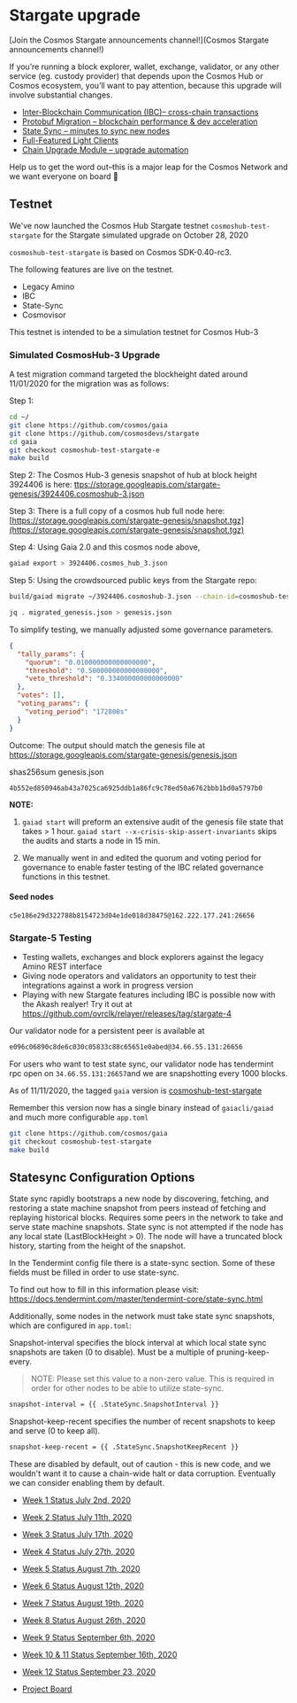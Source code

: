 # Stargate upgrade

[Join the Cosmos Stargate announcements channel!](Cosmos Stargate announcements channel!)

If you’re running a block explorer, wallet, exchange, validator, or any other service (eg. custody provider) that depends upon the Cosmos Hub or Cosmos ecosystem, you’ll want to pay attention, because this upgrade will involve substantial changes.

- [Inter-Blockchain Communication (IBC)– cross-chain transactions](https://figment.network/resources/cosmos-stargate-upgrade-overview/#ibc)
- [Protobuf Migration – blockchain performance & dev acceleration](https://figment.network/resources/cosmos-stargate-upgrade-overview/#proto)
- [State Sync – minutes to sync new nodes](https://figment.network/resources/cosmos-stargate-upgrade-overview/#sync)
- [Full-Featured Light Clients](https://figment.network/resources/cosmos-stargate-upgrade-overview/#light)
- [Chain Upgrade Module – upgrade automation](https://figment.network/resources/cosmos-stargate-upgrade-overview/#upgrade)

Help us to get the word out–this is a major leap for the Cosmos Network and we want everyone on board 🚀

## Testnet

We've now launched the Cosmos Hub Stargate testnet `cosmoshub-test-stargate` for the Stargate simulated upgrade on October 28, 2020

`cosmoshub-test-stargate` is based on Cosmos SDK-0.40-rc3.

The following features are live on the testnet.

- Legacy Amino
- IBC
- State-Sync
- Cosmovisor

This testnet is intended to be a simulation testnet for Cosmos Hub-3

### Simulated CosmosHub-3 Upgrade

A test migration command targeted the blockheight dated around 11/01/2020 for the migration was as follows:

Step 1:

```bash
cd ~/
git clone https://github.com/cosmos/gaia
git clone https://github.com/cosmosdevs/stargate
cd gaia
git checkout cosmoshub-test-stargate-e
make build
```

Step 2: The Cosmos Hub-3 genesis snapshot of hub at block height 3924406 is here: [ttps://storage.googleapis.com/stargate-genesis/3924406.cosmoshub-3.json](ttps://storage.googleapis.com/stargate-genesis/3924406.cosmoshub-3.json)

Step 3: There is a full copy of a cosmos hub full node here: [https://storage.googleapis.com/stargate-genesis/snapshot.tgz](https://storage.googleapis.com/stargate-genesis/snapshot.tgz)

Step 4: Using Gaia 2.0 and this cosmos node above,

```bash
gaiad export > 3924406.cosmos_hub_3.json
```

Step 5: Using the crowdsourced public keys from the Stargate repo:

```bash
build/gaiad migrate ~/3924406.cosmoshub-3.json --chain-id=cosmoshub-test-stargate-d --initial-height 3924407 --replacement-cons-keys ~/stargate/validator_replacement.json > migrated_genesis.json

jq . migrated_genesis.json > genesis.json
```

To simplify testing, we manually adjusted some governance parameters.

```json
{
  "tally_params": {
    "quorum": "0.010000000000000000",
    "threshold": "0.500000000000000000",
    "veto_threshold": "0.334000000000000000"
  },
  "votes": [],
  "voting_params": {
    "voting_period": "172800s"
  }
}
```

Outcome: The output should match the genesis file at https://storage.googleapis.com/stargate-genesis/genesis.json

shas256sum genesis.json

`4b552ed850946ab43a7025ca6925ddb1a86fc9c78ed50a6762bbb1bd0a5797b0`

**NOTE:**

1. `gaiad start` will preform an extensive audit of the genesis file state that takes > 1 hour. `gaiad start --x-crisis-skip-assert-invariants` skips the audits and starts a node in 15 min.

2. We manually went in and edited the quorum and voting period for governance to enable faster testing of the IBC related governance functions in this testnet.

#### Seed nodes

`c5e186e29d322788b8154723d04e1de018d38475@162.222.177.241:26656`

### Stargate-5 Testing

- Testing wallets, exchanges and block explorers against the legacy Amino REST interface
- Giving node operators and validators an opportunity to test their integrations against a work in progress version
- Playing with new Stargate features including IBC is possible now with the Akash realyer! Try it out at https://github.com/ovrclk/relayer/releases/tag/stargate-4

Our validator node for a persistent peer is available at

```bash
e096c06890c8de6c030c05833c88c65651e0abed@34.66.55.131:26656
```

For users who want to test state sync, our validator node has tendermint rpc open on `34.66.55.131:26657`and we are snapshotting every 1000 blocks.

As of 11/11/2020, the tagged `gaia` version is [cosmoshub-test-stargate](https://github.com/cosmos/gaia/tree/cosmoshub-test-stargate)

Remember this version now has a single binary instead of `gaiacli/gaiad` and much more configurable `app.toml`

```bash
git clone https://github.com/cosmos/gaia
git checkout cosmoshub-test-stargate
make build
```

## Statesync Configuration Options

State sync rapidly bootstraps a new node by discovering, fetching, and restoring a state machine snapshot from peers instead of fetching and replaying historical blocks. Requires some peers in the network to take and serve state machine snapshots. State sync is not attempted if the node has any local state (LastBlockHeight > 0). The node will have a truncated block history, starting from the height of the snapshot.

In the Tendermint config file there is a state-sync section. Some of these fields must be filled in order to use state-sync.

To find out how to fill in this information please visit: <https://docs.tendermint.com/master/tendermint-core/state-sync.html>

Additionally, some nodes in the network must take state sync snapshots, which are configured in `app.toml`:

Snapshot-interval specifies the block interval at which local state sync snapshots are taken (0 to disable). Must be a multiple of pruning-keep-every.

> NOTE: Please set this value to a non-zero value. This is required in order for other nodes to be able to utilize state-sync.

```bash
snapshot-interval = {{ .StateSync.SnapshotInterval }}
```

Snapshot-keep-recent specifies the number of recent snapshots to keep and serve (0 to keep all).

```bash
snapshot-keep-recent = {{ .StateSync.SnapshotKeepRecent }}
```

These are disabled by default, out of caution - this is new code, and we wouldn't want it to cause a chain-wide halt or data corruption. Eventually we can consider enabling them by default.

- [Week 1 Status July 2nd, 2020](week1.md)
- [Week 2 Status July 11th, 2020](week2.md)
- [Week 3 Status July 17th, 2020](week3.md)
- [Week 4 Status July 27th, 2020](week4.md)
- [Week 5 Status August 7th, 2020](week5.md)
- [Week 6 Status August 12th, 2020](week6.md)
- [Week 7 Status August 19th, 2020](week7.md)
- [Week 8 Status August 26th, 2020](week8.md)
- [Week 9 Status September 6th, 2020](week9.md)
- [Week 10 & 11 Status September 16th, 2020](week10_11.md)
- [Week 12 Status September 23, 2020](week12.md)

- [Project Board](https://github.com/orgs/cosmosdevs/projects/1)
